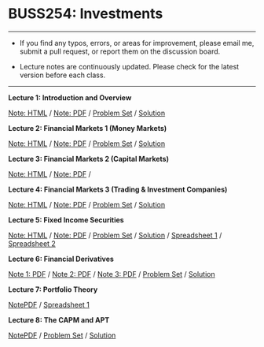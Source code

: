 # BUSS254: Investments

---

- If you find any typos, errors, or areas for improvement, please email me, submit a pull request, or report them on the discussion board.

- Lecture notes are continuously updated. Please check for the latest version before each class.

---

**Lecture 1: Introduction and Overview**

[Note: HTML](https://chung-jiwoong.github.io/BUSS254-Slides/chapter_intro/chapter_intro.html) / 
[Note: PDF](https://github.com/chung-jiwoong/BUSS254-Slides/blob/main/chapter_intro/chapter_intro.pdf) / 
[Problem Set](https://chung-jiwoong.github.io/BUSS254-Slides/chapter_intro/problem_intro.html) / 
[Solution](https://chung-jiwoong.github.io/BUSS254-Slides/chapter_intro/solution_intro.html)

    
**Lecture 2: Financial Markets 1 (Money Markets)**

[Note: HTML](https://chung-jiwoong.github.io/BUSS254-Slides/chapter_market1/chapter_market1.html) / 
[Note: PDF](https://github.com/chung-jiwoong/BUSS254-Slides/blob/main/chapter_market1/chapter_market1.pdf) / 
[Problem Set](https://chung-jiwoong.github.io/BUSS254-Slides/chapter_market1/problem_market1.html) / 
[Solution](https://chung-jiwoong.github.io/BUSS254-Slides/chapter_market1/solution_market1.html)


**Lecture 3: Financial Markets 2 (Capital Markets)**

[Note: HTML](https://chung-jiwoong.github.io/BUSS254-Slides/chapter_market2/chapter_market2.html) / 
[Note: PDF](https://github.com/chung-jiwoong/BUSS254-Slides/blob/main/chapter_market2/chapter_market2.pdf) / 


**Lecture 4: Financial Markets 3 (Trading & Investment Companies)**

[Note: HTML](https://chung-jiwoong.github.io/BUSS254-Slides/chapter_market3/chapter_market3.html) / 
[Note: PDF](https://github.com/chung-jiwoong/BUSS254-Slides/blob/main/chapter_market3/chapter_market3.pdf) / 
[Problem Set](https://chung-jiwoong.github.io/BUSS254-Slides/chapter_market3/problem_market3.html) / 
[Solution](https://chung-jiwoong.github.io/BUSS254-Slides/chapter_market3/solution_market3.html)


**Lecture 5: Fixed Income Securities**

[Note: HTML](https://chung-jiwoong.github.io/BUSS254-Slides/chapter_fixed/chapter_fixed.html) / 
[Note: PDF](https://github.com/chung-jiwoong/BUSS254-Slides/blob/main/chapter_fixed/chapter_fixed.pdf) / 
[Problem Set](https://chung-jiwoong.github.io/BUSS254-Slides/chapter_fixed/problem_fixed.html) / 
[Solution](https://chung-jiwoong.github.io/BUSS254-Slides/chapter_fixed/solution_fixed.html) / 
[Spreadsheet 1](https://chung-jiwoong.github.io/BUSS254-Slides/chapter_fixed/data/Fixed_Income.xlsx) / 
[Spreadsheet 2](https://chung-jiwoong.github.io/BUSS254-Slides/chapter_fixed/data/Duration_Convexity1.xlsx)



**Lecture 6: Financial Derivatives**

[Note 1: PDF](https://github.com/chung-jiwoong/BUSS254-Slides/blob/main/chapter_derivatives/chapter_derivatives1.pdf) / 
[Note 2: PDF](https://github.com/chung-jiwoong/BUSS254-Slides/blob/main/chapter_derivatives/chapter_derivatives2.pdf) / 
[Note 3: PDF](https://github.com/chung-jiwoong/BUSS254-Slides/blob/main/chapter_derivatives/chapter_derivatives3.pdf) / 
[Problem Set](https://chung-jiwoong.github.io/BUSS254-Slides/chapter_derivatives/problem_derivatives.html) / 
[Solution](https://chung-jiwoong.github.io/BUSS254-Slides/chapter_derivatives/solution_derivatives.html) 



**Lecture 7: Portfolio Theory**

[NotePDF](https://github.com/chung-jiwoong/BUSS254-Slides/blob/main/chapter_portfolio/chapter_portfolio.pdf) / 
[Spreadsheet 1](https://chung-jiwoong.github.io/BUSS254-Slides/chapter_portfolio/portfolio.xlsx) 


**Lecture 8: The CAPM and APT**

[NotePDF](https://github.com/chung-jiwoong/BUSS254-Slides/blob/main/chapter_capm/chapter_capm.pdf) / 
[Problem Set](https://chung-jiwoong.github.io/BUSS254-Slides/chapter_capm/problem_capm.pdf) / 
[Solution](https://chung-jiwoong.github.io/BUSS254-Slides/chapter_capm/solution_capm.pdf) 
